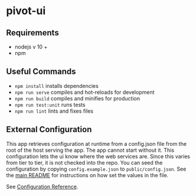 # pivot-ui

## Requirements

 * nodejs v 10 +
 * npm

## Useful Commands
* `npm install`   installs dependencies
* `npm run serve` compiles and hot-reloads for development
* `npm run build` compiles and minifies for production
* `npm run test:unit` runs tests
* `npm run lint` lints and fixes files


## External Configuration

This app retrieves configuration at runtime from a config.json file from the root of the host serving the app. The app cannot start without it.
This configuration lets the ui know where the web services are. Since this varies from tier to tier, it is not checked into the repo.
You can seed the configuration by copying `config.example.json` to `public/config.json`. See the [main README](../README.md) for instructions on how set the values in the file.  

See [Configuration Reference](https://cli.vuejs.org/config/).
